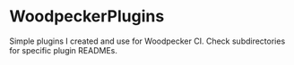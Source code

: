 # WoodpeckerPlugins
Simple plugins I created and use for Woodpecker CI. Check subdirectories for specific plugin READMEs.

